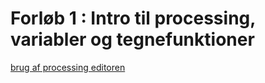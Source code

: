 # Forløb 1 : Intro til processing, variabler og tegnefunktioner

[brug af processing editoren](processing_editoren.jpg)
